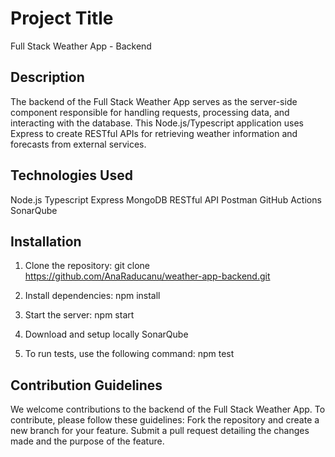 # Project Title
Full Stack Weather App - Backend
## Description
The backend of the Full Stack Weather App serves as the server-side component responsible for handling requests, processing data, and interacting with the database. This Node.js/Typescript application uses Express to create RESTful APIs for retrieving weather information and forecasts from external services.
## Technologies Used
Node.js
Typescript
Express
MongoDB
RESTful API
Postman
GitHub Actions
SonarQube

## Installation

1. Clone the repository:
git clone https://github.com/AnaRaducanu/weather-app-backend.git

2. Install dependencies:
npm install

3. Start the server:
npm start

4. Download and setup locally SonarQube

6. To run tests, use the following command:
npm test

## Contribution Guidelines

We welcome contributions to the backend of the Full Stack Weather App. To contribute, please follow these guidelines:
Fork the repository and create a new branch for your feature.
Submit a pull request detailing the changes made and the purpose of the feature.


